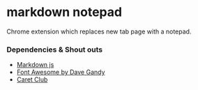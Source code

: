 # markdown notepad

Chrome extension which replaces new tab page with a notepad. 

### Dependencies & Shout outs
* [Markdown js](https://github.com/evilstreak/markdown-js)
* [Font Awesome by Dave Gandy](http://fontawesome.io)
* [Caret Club](http://caret.club)
